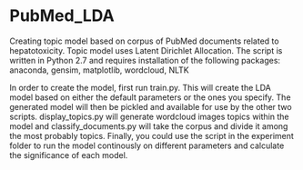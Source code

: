 # PubMed_LDA
Creating topic model based on corpus of PubMed documents related to hepatotoxicity. Topic model uses Latent Dirichlet Allocation. 
The script is written in Python 2.7 and requires installation of the following packages: anaconda, gensim, matplotlib, wordcloud, NLTK

In order to create the model, first run train.py. This will create the LDA model based on either the default parameters or the ones you specify. The generated model will then be pickled and available for use by the other two scripts. display_topics.py will generate wordcloud images topics within the model and classify_documents.py will take the corpus and divide it among the most probably topics. Finally, you could use the script in the experiment folder to run the model continously on different parameters and calculate the significance of each model.
